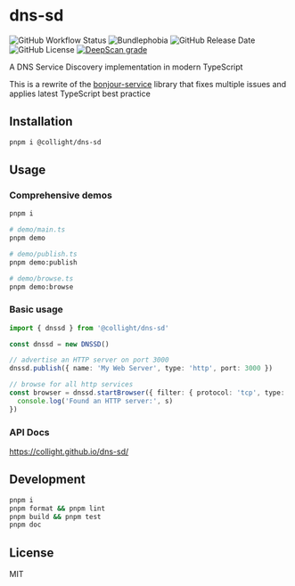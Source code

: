 # dns-sd

![GitHub Workflow Status](https://img.shields.io/github/actions/workflow/status/collight/dns-sd/publish-release.yml?style=flat-square)
![Bundlephobia](https://img.shields.io/bundlephobia/min/@collight/dns-sd?style=flat-square)
![GitHub Release Date](https://img.shields.io/github/release-date/collight/dns-sd?style=flat-square)
![GitHub License](https://img.shields.io/github/license/collight/dns-sd?style=flat-square)
[![DeepScan grade](https://deepscan.io/api/teams/27688/projects/30090/branches/964215/badge/grade.svg)](https://deepscan.io/dashboard#view=project&tid=27688&pid=30090&bid=964215)

A DNS Service Discovery implementation in modern TypeScript

This is a rewrite of the [bonjour-service](https://github.com/onlxltd/bonjour-service) library that fixes multiple
issues and applies latest TypeScript best practice

## Installation

```bash
pnpm i @collight/dns-sd
```

## Usage

### Comprehensive demos

```bash
pnpm i

# demo/main.ts
pnpm demo

# demo/publish.ts
pnpm demo:publish

# demo/browse.ts
pnpm demo:browse
```

### Basic usage

```ts
import { dnssd } from '@collight/dns-sd'

const dnssd = new DNSSD()

// advertise an HTTP server on port 3000
dnssd.publish({ name: 'My Web Server', type: 'http', port: 3000 })

// browse for all http services
const browser = dnssd.startBrowser({ filter: { protocol: 'tcp', type: 'http' } }, s => {
  console.log('Found an HTTP server:', s)
})
```

### API Docs

https://collight.github.io/dns-sd/

## Development

```bash
pnpm i
pnpm format && pnpm lint
pnpm build && pnpm test
pnpm doc
```

## License

MIT
